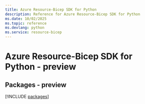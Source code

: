 ```yaml
---
title: Azure Resource-Bicep SDK for Python
description: Reference for Azure Resource-Bicep SDK for Python
ms.date: 10/02/2025
ms.topic: reference
ms.devlang: python
ms.service: resource-bicep
---
```

# Azure Resource-Bicep SDK for Python - preview
## Packages - preview
[!INCLUDE [packages](resource-bicep-index.md)]